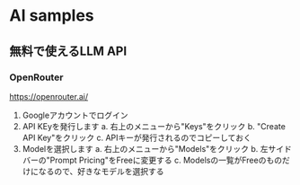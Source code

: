 # AI samples

## 無料で使えるLLM API

### OpenRouter

https://openrouter.ai/

1. Googleアカウントでログイン
2. API KEyを発行します
   a. 右上のメニューから"Keys"をクリック
   b. "Create API Key"をクリック
   c. APIキーが発行されるのでコピーしておく
3. Modelを選択します
   a. 右上のメニューから"Models"をクリック
   b. 左サイドバーの"Prompt Pricing"をFreeに変更する
   c. Modelsの一覧がFreeのものだけになるので、好きなモデルを選択する
